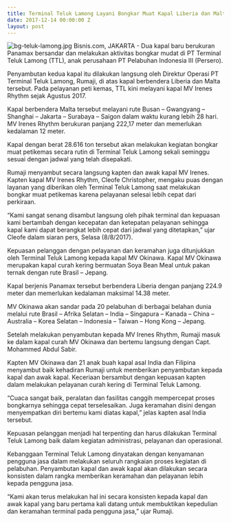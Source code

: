 ```yaml
---
title: Terminal Teluk Lamong Layani Bongkar Muat Kapal Liberia dan Malta
date: 2017-12-14 00:00:00 Z
layout: post
---
```


![bg-teluk-lamong.jpg](/uploads/bg-teluk-lamong.jpg)
Bisnis.com, JAKARTA - Dua kapal baru berukuran Panamax bersandar dan melakukan aktivitas bongkar mudat di PT Terminal Teluk Lamong (TTL), anak perusahaan PT Pelabuhan Indonesia III (Persero).

Penyambutan kedua kapal itu dilakukan langsung oleh Direktur Operasi PT Terminal Teluk Lamong, Rumaji, di atas kapal berbendera Liberia dan Malta tersebut. Pada pelayanan peti kemas, TTL kini melayani kapal MV Irenes Rhythm sejak Agustus 2017.

Kapal berbendera Malta tersebut melayani rute Busan – Gwangyang – Shanghai – Jakarta – Surabaya – Saigon dalam waktu kurang lebih 28 hari. MV Irenes Rhythm berukuran panjang 222,17 meter dan memerlukan kedalaman 12 meter.

Kapal dengan berat 28.616 ton tersebut akan melakukan kegiatan bongkar muat petikemas secara rutin di Terminal Teluk Lamong sekali seminggu sesuai dengan jadwal yang telah disepakati.

Rumaji  menyambut secara langsung kapten dan awak kapal MV Irenes. Kapten kapal MV Irenes Rhythm, Cleofe Christopher, mengaku puas dengan layanan yang diberikan oleh Terminal Teluk Lamong saat melakukan bongkar muat petikemas karena pelayanan selesai lebih cepat dari perkiraan.

“Kami sangat senang disambut langsung oleh pihak terminal dan kepuasan kami bertambah dengan kecepatan dan ketepatan pelayanan sehingga kapal kami dapat berangkat lebih cepat dari jadwal yang ditetapkan,” ujar Cleofe dalam siaran pers, Selasa (8/8/2017).

Kepuasan pelanggan dengan pelayanan dan keramahan juga ditunjukkan oleh Terminal Teluk Lamong kepada kapal MV Okinawa. Kapal MV Okinawa merupakan kapal curah kering bermuatan Soya Bean Meal untuk pakan ternak dengan rute Brasil – Jepang.

Kapal berjenis Panamax tersebut berbendera Liberia dengan panjang 224.9 meter dan memerlukan kedalaman maksimal 14.38 meter.

MV Okinawa akan sandar pada 20 pelabuhan di berbagai belahan dunia melalui rute Brasil – Afrika Selatan – India – Singapura – Kanada – China – Australia – Korea Selatan – Indonesia – Taiwan – Hong Kong – Jepang.

Setelah melakukan penyambutan kepada MV Irenes Rhythm, Rumaji masuk ke dalam kapal curah MV Okinawa dan bertemu langsung dengan Capt. Mohammed Abdul Sabir.

Kapten MV Okinawa dan 21 anak buah kapal asal India dan Filipina menyambut baik kehadiran Rumaji untuk memberikan penyambutan kepada kapal dan awak kapal. Keceriaan bersambut dengan kepuasan kapten dalam melakukan pelayanan curah kering di Terminal Teluk Lamong.

“Cuaca sangat baik, peralatan dan fasilitas canggih mempercepat proses bongkarnya sehingga cepat terselesaikan. Juga keramahan disini dengan menyempatkan diri bertemu kami diatas kapal,” jelas kapten asal India tersebut.

Kepuasan pelanggan menjadi hal terpenting dan harus dilakukan Terminal Teluk Lamong baik dalam kegiatan administrasi, pelayanan dan operasional.

Kebanggaan Terminal Teluk Lamong dinyatakan dengan kenyamanan pengguna jasa dalam melakukan seluruh rangkaian proses kegiatan di pelabuhan. Penyambutan kapal dan awak kapal akan dilakukan secara konsisten dalam rangka memberikan keramahan dan pelayanan lebih kepada pengguna jasa.

“Kami akan terus melakukan hal ini secara konsisten kepada kapal dan awak kapal yang baru pertama kali datang untuk membuktikan kepedulian dan keramahan terminal pada pengguna jasa,” ujar Rumaji.